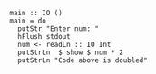     main :: IO () 
    main = do 
      putStr "Enter num: "
      hFlush stdout 
      num <- readLn :: IO Int 
      putStrLn  $ show $ num * 2 
      putStrLn "Code above is doubled"

